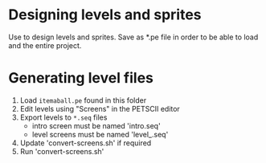 # Designing levels and sprites

Use      to design levels and sprites. Save as *.pe file
in order to be able to load and the entire project. 


# Generating level files

1. Load `itemaball.pe` found in this folder
2. Edit levels using "Screens" in the PETSCII editor
3. Export levels to `*.seq` files
   - intro screen must be named 'intro.seq'
   - level screens must be named 'level_<n>.seq'
4. Update 'convert-screens.sh' if required
5. Run 'convert-screens.sh'

